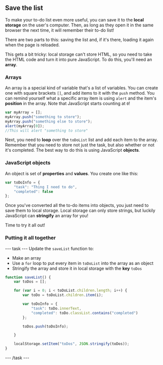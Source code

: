 ## Save the list
To make your to-do list even more useful, you can save it to the **local storage** on the user's computer. Then, as long as they open it in the same browser the next time, it will remember their to-do list!

There are two parts to this: saving the list and, if it's there, loading it again when the page is reloaded.

This gets a bit tricky: local storage can't store HTML, so you need to take the HTML code and turn it into pure JavaScript. To do this, you'll need an **array**.

### Arrays
An array is a special kind of variable that's a list of variables. You can create one with square brackets `[]`, and add items to it with the `push` method. You can remind yourself what a specific array item is using `alert` and the item's **position** in the array. Note that JavaScript starts counting at `0`!

```JavaScript
var myArray = [];
myArray.push("something to store");
myArray.push("something else to store");
alert(myArray[0]);
//This will alert "something to store"
```

Next, you need to **loop** over the `toDoList` list and add each item to the array. Remember that you need to store not just the task, but also whether or not it's completed. The best way to do this is using JavaScript **objects**. 

### JavaScript objects
An object is set of **properties** and **values**. You create one like this:

```JavaScript
var toDoInfo = {
    "task": "Thing I need to do",
    "completed": false
};
```

Once you've converted all the to-do items into objects, you just need to save them to local storage. Local storage can only store strings, but luckily JavaScript can **stringify** an array for you!

Time to try it all out!

### Putting it all together
--- task ---
Update the `saveList` function to:
  - Make an array
  - Use a `for` loop to put every item in `toDoList` into the array as an object 
  - Stringify the array and store it in local storage with the **key** `toDos`

```JavaScript
function saveList() {
    var toDos = [];

    for (var i = 0; i < toDoList.children.length; i++) {
        var toDo = toDoList.children.item(i);

        var toDoInfo = {
            "task": toDo.innerText,
            "completed": toDo.classList.contains("completed")
        };

        toDos.push(toDoInfo);

    }

    localStorage.setItem("toDos", JSON.stringify(toDos));
}
```
--- /task ---
